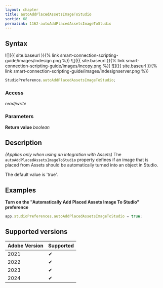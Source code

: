 ```yaml
---
layout: chapter
title: autoAddPlacedAssetsImageToStudio
sortid: 68
permalink: 1162-autoAddPlacedAssetsImageToStudio
---
```


## Syntax

![]({{ site.baseurl }}{% link smart-connection-scripting-guide/images/indesign.png %}) ![]({{ site.baseurl }}{% link smart-connection-scripting-guide/images/incopy.png %}) ![]({{ site.baseurl }}{% link smart-connection-scripting-guide/images/indesignserver.png %})

```javascript
StudioPreference.autoAddPlacedAssetsImageToStudio;
```

### Access

_read/write_

### Parameters

**Return value** _boolean_

## Description

_(Applies only when using an integration with Assets)_ The `autoAddPlacedAssetsImageToStudio` property defines if an image that is placed from Assets should be automatically turned into an object in Studio.

The default value is 'true'.

## Examples

**Turn on the "Automatically Add Placed Assets Image To Studio" preference**

```javascript
app.studioPreferences.autoAddPlacedAssetsImageToStudio = true;
```

## Supported versions

| Adobe Version | Supported |
| ------------- | --------- |
| 2021          | ✔         |
| 2022          | ✔         |
| 2023          | ✔         |
| 2024          | ✔         |
